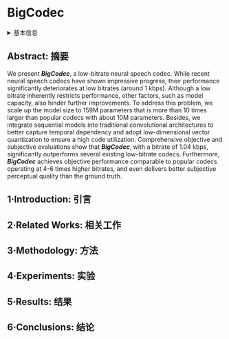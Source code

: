 # BigCodec

<details>
<summary>基本信息</summary>

- 标题: "BigCodec: Pushing the Limits of Low-Bitrate Neural Speech Codec"
- 作者:
  - 01 Detai Xin,
  - 02 Xu Tan,
  - 03 Shinnosuke Takamichi,
  - 04 Hiroshi Saruwatari
- 链接:
  - [ArXiv](https://arxiv.org/abs/2409.05377)
  - [Publication]()
  - [Github](https://github.com/Aria-K-Alethia/BigCodec)
  - [Demo](https://aria-k-alethia.github.io/bigcodec-demo/)
- 文件:
  - [ArXiv](_PDF/2409.05377v1__BigCodec__Pushing_the_Limits_of_Low-Bitrate_Neural_Speech_Codec.pdf)
  - [Publication] #TODO

</details>

## Abstract: 摘要

We present ***BigCodec***, a low-bitrate neural speech codec.
While recent neural speech codecs have shown impressive progress, their performance significantly deteriorates at low bitrates (around 1 kbps).
Although a low bitrate inherently restricts performance, other factors, such as model capacity, also hinder further improvements.
To address this problem, we scale up the model size to 159M parameters that is more than 10 times larger than popular codecs with about 10M parameters.
Besides, we integrate sequential models into traditional convolutional architectures to better capture temporal dependency and adopt low-dimensional vector quantization to ensure a high code utilization.
Comprehensive objective and subjective evaluations show that ***BigCodec***, with a bitrate of 1.04 kbps, significantly outperforms several existing low-bitrate codecs.
Furthermore, ***BigCodec*** achieves objective performance comparable to popular codecs operating at 4-6 times higher bitrates, and even delivers better subjective perceptual quality than the ground truth.

## 1·Introduction: 引言

## 2·Related Works: 相关工作

## 3·Methodology: 方法

## 4·Experiments: 实验

## 5·Results: 结果

## 6·Conclusions: 结论